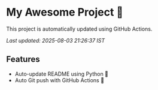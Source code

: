 # My Awesome Project 🚀

This project is automatically updated using GitHub Actions.

_Last updated: 2025-08-03 21:26:37 IST_

## Features
- Auto-update README using Python 🐍
- Auto Git push with GitHub Actions 🤖
